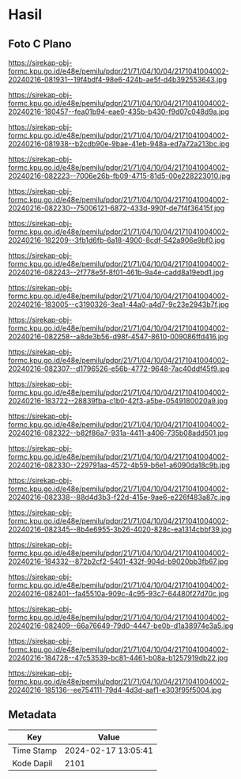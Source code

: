 # Hasil

## Foto C Plano

https://sirekap-obj-formc.kpu.go.id/e48e/pemilu/pdpr/21/71/04/10/04/2171041004002-20240216-081931--19f4bdf4-98e6-424b-ae5f-d4b392553643.jpg

https://sirekap-obj-formc.kpu.go.id/e48e/pemilu/pdpr/21/71/04/10/04/2171041004002-20240216-180457--fea01b94-eae0-435b-b430-f9d07c048d9a.jpg

https://sirekap-obj-formc.kpu.go.id/e48e/pemilu/pdpr/21/71/04/10/04/2171041004002-20240216-081938--b2cdb90e-9bae-41eb-948a-ed7a72a213bc.jpg

https://sirekap-obj-formc.kpu.go.id/e48e/pemilu/pdpr/21/71/04/10/04/2171041004002-20240216-082223--7006e26b-fb09-4715-81d5-00e228223010.jpg

https://sirekap-obj-formc.kpu.go.id/e48e/pemilu/pdpr/21/71/04/10/04/2171041004002-20240216-082230--75006121-6872-433d-990f-de7f4f36415f.jpg

https://sirekap-obj-formc.kpu.go.id/e48e/pemilu/pdpr/21/71/04/10/04/2171041004002-20240216-182209--3fb1d6fb-6a18-4900-8cdf-542a906e9bf0.jpg

https://sirekap-obj-formc.kpu.go.id/e48e/pemilu/pdpr/21/71/04/10/04/2171041004002-20240216-082243--2f778e5f-8f01-461b-9a4e-cadd8a19ebd1.jpg

https://sirekap-obj-formc.kpu.go.id/e48e/pemilu/pdpr/21/71/04/10/04/2171041004002-20240216-183005--c3190326-3ea1-44a0-a4d7-9c23e2943b7f.jpg

https://sirekap-obj-formc.kpu.go.id/e48e/pemilu/pdpr/21/71/04/10/04/2171041004002-20240216-082258--a8de3b56-d98f-4547-8610-009086ffd416.jpg

https://sirekap-obj-formc.kpu.go.id/e48e/pemilu/pdpr/21/71/04/10/04/2171041004002-20240216-082307--d1796526-e56b-4772-9648-7ac40ddf45f9.jpg

https://sirekap-obj-formc.kpu.go.id/e48e/pemilu/pdpr/21/71/04/10/04/2171041004002-20240216-183722--28839fba-c1b0-42f3-a5be-0549180020a9.jpg

https://sirekap-obj-formc.kpu.go.id/e48e/pemilu/pdpr/21/71/04/10/04/2171041004002-20240216-082322--b82f86a7-931a-4411-a406-735b08add501.jpg

https://sirekap-obj-formc.kpu.go.id/e48e/pemilu/pdpr/21/71/04/10/04/2171041004002-20240216-082330--229791aa-4572-4b59-b6e1-a6090da18c9b.jpg

https://sirekap-obj-formc.kpu.go.id/e48e/pemilu/pdpr/21/71/04/10/04/2171041004002-20240216-082338--88d4d3b3-f22d-415e-9ae6-e226f483a87c.jpg

https://sirekap-obj-formc.kpu.go.id/e48e/pemilu/pdpr/21/71/04/10/04/2171041004002-20240216-082345--8b4e6955-3b26-4020-828c-ea1314cbbf39.jpg

https://sirekap-obj-formc.kpu.go.id/e48e/pemilu/pdpr/21/71/04/10/04/2171041004002-20240216-184332--872b2cf2-5401-432f-904d-b9020bb3fb67.jpg

https://sirekap-obj-formc.kpu.go.id/e48e/pemilu/pdpr/21/71/04/10/04/2171041004002-20240216-082401--fa45510a-909c-4c95-93c7-64480f27d70c.jpg

https://sirekap-obj-formc.kpu.go.id/e48e/pemilu/pdpr/21/71/04/10/04/2171041004002-20240216-082409--66a76649-79d0-4447-be0b-d1a38974e3a5.jpg

https://sirekap-obj-formc.kpu.go.id/e48e/pemilu/pdpr/21/71/04/10/04/2171041004002-20240216-184728--47c53539-bc81-4461-b08a-b1257919db22.jpg

https://sirekap-obj-formc.kpu.go.id/e48e/pemilu/pdpr/21/71/04/10/04/2171041004002-20240216-185136--ee754111-79d4-4d3d-aaf1-e303f95f5004.jpg


## Metadata

| Key        | Value               |
| ---------- | ------------------- |
| Time Stamp | 2024-02-17 13:05:41 |
| Kode Dapil | 2101                |



